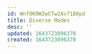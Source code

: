 ```yaml
---
id: Wnf0K0W2wCTw2Av71B8pd
title: Diverse Modes
desc: ''
updated: 1643723096370
created: 1643723096370
---
```


